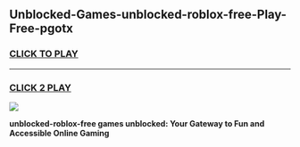 
## Unblocked-Games-unblocked-roblox-free-Play-Free-pgotx
<h3>
<a href="https://premium76.site?title=unblocked-roblox-free&ref=23A">CLICK TO PLAY</a></h3>
<hr>

<h3>
<a href="https://premium76.site?title=unblocked-roblox-free&ref=23A">CLICK 2 PLAY</a>
  
</h3>

<a href="https://premium76.site?title=unblocked-roblox-free&ref=23A"><img src="https://clearcache.store/games.png"></a>


**unblocked-roblox-free games unblocked: Your Gateway to Fun and Accessible Online Gaming**
